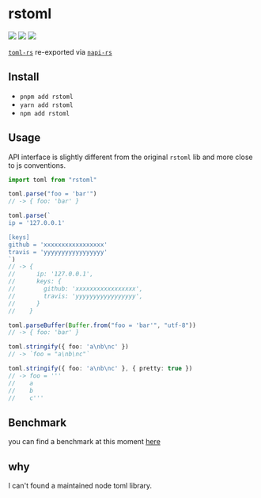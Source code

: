 # rstoml

<a href="https://www.npmjs.com/package/rstoml"><img src="https://img.shields.io/npm/v/rstoml.svg"></img></a>
<a href="https://github.com/rainy-me/rstoml/actions/workflows/lint.yaml"><img src="https://github.com/rainy-me/rstoml/workflows/Lint/badge.svg"></img></a>
<a href="https://github.com/rainy-me/rstoml/actions/workflows/CI.yaml"><img src="https://github.com/rainy-me/rstoml/workflows/CI/badge.svg"></img></a>


[`toml-rs`](https://github.com/alexcrichton/toml-rs) re-exported via [`napi-rs`](https://github.com/napi-rs/napi-rs)


## Install

- `pnpm add rstoml`
- `yarn add rstoml`
- `npm add rstoml`

## Usage

API interface is slightly different from the original `rstoml` lib and more close to js conventions.


```ts
import toml from "rstoml"

toml.parse("foo = 'bar'")
// -> { foo: 'bar' }

toml.parse(`
ip = '127.0.0.1'

[keys]
github = 'xxxxxxxxxxxxxxxxx'
travis = 'yyyyyyyyyyyyyyyyy'
`)
// -> {
//      ip: '127.0.0.1',
//      keys: {
//        github: 'xxxxxxxxxxxxxxxxx',
//        travis: 'yyyyyyyyyyyyyyyyy',
//      }
//    }

toml.parseBuffer(Buffer.from("foo = 'bar'", "utf-8"))
// -> { foo: 'bar' }

toml.stringify({ foo: 'a\nb\nc' })
// -> `foo = "a\nb\nc"`

toml.stringify({ foo: 'a\nb\nc' }, { pretty: true })
// -> foo = '''
//    a
//    b
//    c'''
```

## Benchmark

you can find a benchmark at this moment [here](https://github.com/lab-yue/iarna-toml/blob/latest/BENCHMARK.md)

## why

I can't found a maintained node toml library.